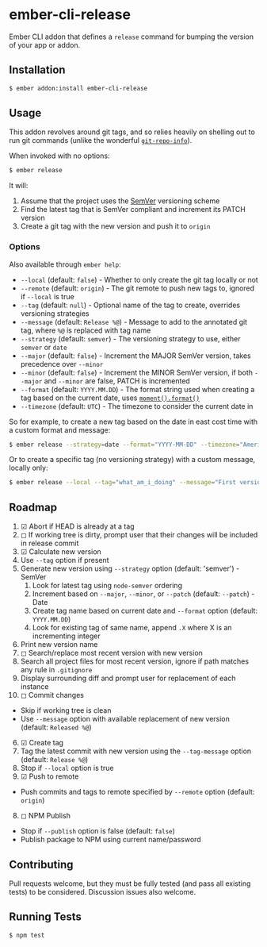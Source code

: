 # ember-cli-release

Ember CLI addon that defines a `release` command for bumping the version of your app or addon.

## Installation

```sh
$ ember addon:install ember-cli-release
```

## Usage

This addon revolves around git tags, and so relies heavily on shelling out to run git commands (unlike the wonderful [`git-repo-info`](https://github.com/rwjblue/git-repo-info)).

When invoked with no options:

```sh
$ ember release
```

It will:

  1. Assume that the project uses the [SemVer](http://semver.org/) versioning scheme
  2. Find the latest tag that is SemVer compliant and increment its PATCH version
  3. Create a git tag with the new version and push it to `origin`

### Options

Also available through `ember help`:

- `--local` (default: `false`) - Whether to only create the git tag locally or not
- `--remote` (default: `origin`) - The git remote to push new tags to, ignored if `--local` is true
- `--tag` (default: `null`) - Optional name of the tag to create, overrides versioning strategies
- `--message` (default: `Release %@`) - Message to add to the annotated git tag, where `%@` is replaced with tag name
- `--strategy` (default: `semver`) - The versioning strategy to use, either `semver` or `date`
- `--major` (default: `false`) - Increment the MAJOR SemVer version, takes precedence over `--minor`
- `--minor` (default: `false`) - Increment the MINOR SemVer version, if both `--major` and `--minor` are false, PATCH is incremented
- `--format` (default: `YYYY.MM.DD`) - The format string used when creating a tag based on the current date, uses [`moment().format()`](http://momentjs.com/docs/#/displaying/format/)
- `--timezone` (default: `UTC`) - The timezone to consider the current date in

So for example, to create a new tag based on the date in east cost time with a custom format and message:

```sh
$ ember release --strategy=date --format="YYYY-MM-DD" --timezone="America/New_York"
```

Or to create a specific tag (no versioning strategy) with a custom message, locally only:

```sh
$ ember release --local --tag="what_am_i_doing" --message="First version wooooo!"
```

## Roadmap

1. ☑ Abort if HEAD is already at a tag
2. ◻ If working tree is dirty, prompt user that their changes will be included in release commit
3. ☑ Calculate new version
  1. Use `--tag` option if present
  2. Generate new version using `--strategy` option (default: 'semver')
    - SemVer
      1. Look for latest tag using `node-semver` ordering
      2. Increment based on `--major`, `--minor`, or `--patch` (default: `--patch`)
    - Date
      1. Create tag name based on current date and `--format` option (default: `YYYY.MM.DD`)
      2. Look for existing tag of same name, append `.X` where X is an incrementing integer
  3. Print new version name
4. ◻ Search/replace most recent version with new version
  1. Search all project files for most recent version, ignore if path matches any rule in `.gitignore`
  2. Display surrounding diff and prompt user for replacement of each instance
5. ◻ Commit changes
  - Skip if working tree is clean
  - Use `--message` option with available replacement of new version (default: `Released %@`)
6. ☑ Create tag
  1. Tag the latest commit with new version using the `--tag-message` option (default: `Release %@`)
  2. Stop if `--local` option is true
7. ☑ Push to remote
  - Push commits and tags to remote specified by `--remote` option (default: `origin`)
8. ◻ NPM Publish
  - Stop if `--publish` option is false (default: `false`)
  - Publish package to NPM using current name/password

## Contributing

Pull requests welcome, but they must be fully tested (and pass all existing tests) to be considered. Discussion issues also welcome.

## Running Tests

```sh
$ npm test
```

